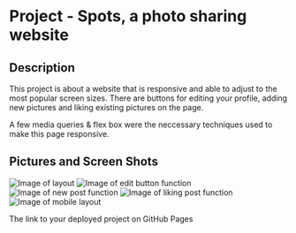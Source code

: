 # Project - Spots, a photo sharing website

## Description

This project is about a website that is responsive and able to adjust to the most popular screen sizes. There are buttons for editing your profile, adding new pictures and liking existing pictures on the page.

A few media queries & flex box were the neccessary techniques used to make this page responsive.

## Pictures and Screen Shots

![Image of layout](<images/demo/Screenshot 2025-01-07 at 1.35.52 PM.png>)
![Image of edit button function](<images/demo/Screenshot 2025-01-07 at 1.36.51 PM.png>)
![Image of new post function](<images/demo/Screenshot 2025-01-07 at 1.37.14 PM.png>)
![Image of liking post function](<images/demo/Screenshot 2025-01-07 at 1.37.44 PM.png>)
![Image of mobile layout](<images/demo/Screenshot 2025-01-07 at 1.56.50 PM.png>)

The link to your deployed project on GitHub Pages
